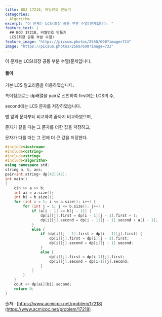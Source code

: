 ```yaml
---
title: BOJ 17218, 비밀번호 만들기
categories:
- Algorithm
excerpt: "이 문제는 LCS(최장 공통 부분 수열)문제입니다. "
feature_text: |
  ## BOJ 17218, 비밀번호 만들기
  LCS(최장 공통 부분 수열)
feature_image: "https://picsum.photos/2560/600?image=733"
image: "https://picsum.photos/2560/600?image=733"
---
```


이 문제는 LCS(최장 공통 부분 수열)문제입니다. 



<h4>풀이</h4> 
기본 LCS 알고리즘을 이용하였습니다. 

특이점으로는 dp배열을 pair로 선언하여 first에는 LCS의 수,

second에는 LCS 문자를 저장하였습니다.

맨 앞의 문자부터 비교하여 끝까지 비교하였으며,

문자가 같을 때는 그 문자를 더한 값을 저장하고,

문자가 다를 때는 그 전에 더 큰 값을 저장한다.



```c++
#include<iostream>
#include<cstring>
#include<string>
#include<algorithm>
using namespace std;
string a, b, ans;
pair<int,string> dp[42][42];
int main()
{
	cin >> a >> b;
	int ai = a.size();
	int bi = b.size();
	for (int i = 1; i <= a.size(); i++) {
		for (int j = 1; j <= b.size(); j++) {
			if (a[i - 1] == b[j - 1]) {
				dp[i][j].first = dp[i - 1][j - 1].first + 1;
				dp[i][j].second = dp[i - 1][j - 1].second + a[i - 1];
			}
			else {
				if (dp[i][j - 1].first > dp[i - 1][j].first) {
					dp[i][j].first = dp[i][j - 1].first;
					dp[i][j].second = dp[i][j - 1].second;
				}
				else {
					dp[i][j].first = dp[i-1][j].first;
					dp[i][j].second = dp[i-1][j].second;
				}
			}
		}
	}
	cout << dp[ai][bi].second;
	return 0;
}
```

출처 : [https://www.acmicpc.net/problem/17218](https://www.acmicpc.net/problem/17218)
